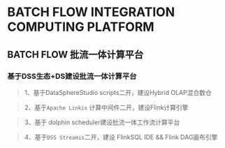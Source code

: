# BATCH FLOW INTEGRATION COMPUTING PLATFORM

## BATCH FLOW 批流一体计算平台

### 基于DSS生态+DS建设批流一体计算平台

> 1、基于DataSphereStudio scripts二开，建设Hybrid OLAP混合数仓


> 2、基于`Apache Linkis` 计算中间件二开，建设Flink计算引擎


> 3、基于 dolphin scheduler建设批流一体工作流计算平台


> 4、基于`DSS Streamis`二开，建设 FlinkSQL IDE && Flink DAG画布引擎


